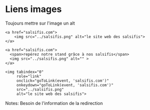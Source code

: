 <!-- .slide: class="with-code-bg-dark" -->

# Liens images

Toujours mettre sur l'image un alt

```
<a href="salsifis.com">
    <img src="../salsifis.png" alt="le site web des salsifis">
</a>

<a href="salsifis.com">
  <span>repérez notre stand grâce à nos salsifis</span>
  <img src="../salsifis.png" alt="" >
</a>

<img tabindex="0"
     role="link"
     onclick="goToLink(event, 'salsifis.com')"
     onkeydown="goToLink(event, 'salsifis.com')"
     src="../salsifis.png"
     alt="le site web des salsifis">
```

Notes:
Besoin de l'information de la redirection
